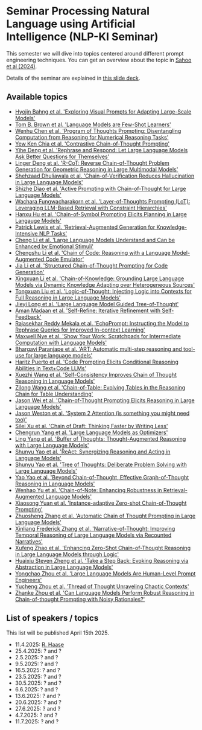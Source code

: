 # Seminar Processing Natural Language using Artificial Intelligence (NLP-KI Seminar)

This semester we will dive into topics centered around different prompt engineering techniques. 
You can get an overview about the topic in [Sahoo et al (2024)](http://arxiv.org/abs/2402.07927v2).

Details of the seminar are explained in [this slide deck](NLP-KI_Seminar_Intro.pdf).

## Available topics

* [Hyojin Bahng et al. 'Exploring Visual Prompts for Adapting Large-Scale Models' ](https://arxiv.org/abs/2203.17274v2) 
* [Tom B. Brown et al. 'Language Models are Few-Shot Learners' ](https://arxiv.org/abs/2005.14165v4) 
* [Wenhu Chen et al. 'Program of Thoughts Prompting: Disentangling Computation from Reasoning for Numerical Reasoning Tasks' ](https://arxiv.org/abs/2211.12588v4) 
* [Yew Ken Chia et al. 'Contrastive Chain-of-Thought Prompting' ](https://arxiv.org/abs/2311.09277v1) 
* [Yihe Deng et al. 'Rephrase and Respond: Let Large Language Models Ask Better Questions for Themselves' ](https://arxiv.org/abs/2311.04205v2) 
* [Linger Deng et al. 'R-CoT: Reverse Chain-of-Thought Problem Generation for Geometric Reasoning in Large Multimodal Models' ](https://arxiv.org/abs/2410.17885v2) 
* [Shehzaad Dhuliawala et al. 'Chain-of-Verification Reduces Hallucination in Large Language Models' ](https://arxiv.org/abs/2309.11495v2) 
* [Shizhe Diao et al. 'Active Prompting with Chain-of-Thought for Large Language Models' ](https://arxiv.org/abs/2302.12246v5) 
* [Wachara Fungwacharakorn et al. 'Layer-of-Thoughts Prompting (LoT): Leveraging LLM-Based Retrieval with Constraint Hierarchies' ](https://arxiv.org/abs/2410.12153v1) 
* [Hanxu Hu et al. 'Chain-of-Symbol Prompting Elicits Planning in Large Langauge Models' ](https://arxiv.org/abs/2305.10276v7) 
* [Patrick Lewis et al. 'Retrieval-Augmented Generation for Knowledge-Intensive NLP Tasks' ](https://arxiv.org/abs/2005.11401v4) 
* [Cheng Li et al. 'Large Language Models Understand and Can be Enhanced by Emotional Stimuli' ](https://arxiv.org/abs/2307.11760v7) 
* [Chengshu Li et al. 'Chain of Code: Reasoning with a Language Model-Augmented Code Emulator' ](https://arxiv.org/abs/2312.04474v4) 
* [Jia Li et al. 'Structured Chain-of-Thought Prompting for Code Generation' ](https://arxiv.org/abs/2305.06599v3) 
* [Xingxuan Li et al. 'Chain-of-Knowledge: Grounding Large Language Models via Dynamic Knowledge Adapting over Heterogeneous Sources' ](https://arxiv.org/abs/2305.13269v4)
* [Tongxuan Liu et al. 'Logic-of-Thought: Injecting Logic into Contexts for Full Reasoning in Large Language Models' ](https://arxiv.org/abs/2409.17539v2) 
* [Jieyi Long et al. 'Large Language Model Guided Tree-of-Thought' ](https://arxiv.org/abs/2305.08291v1) 
* [Aman Madaan et al. 'Self-Refine: Iterative Refinement with Self-Feedback' ](https://arxiv.org/abs/2303.17651v2)
* [Rajasekhar Reddy Mekala et al. 'EchoPrompt: Instructing the Model to Rephrase Queries for Improved In-context Learning' ](https://arxiv.org/abs/2309.10687v3)
* [Maxwell Nye et al. 'Show Your Work: Scratchpads for Intermediate Computation with Language Models' ](https://arxiv.org/abs/2112.00114v1)
* [Bhargavi Paranjape et al. 'ART: Automatic multi-step reasoning and tool-use for large language models' ](https://arxiv.org/abs/2303.09014v1) 
* [Haritz Puerto et al. 'Code Prompting Elicits Conditional Reasoning Abilities in Text+Code LLMs' ](https://arxiv.org/abs/2401.10065v3)
* [Xuezhi Wang et al. 'Self-Consistency Improves Chain of Thought Reasoning in Language Models' ](https://arxiv.org/abs/2203.11171v4)
* [Zilong Wang et al. 'Chain-of-Table: Evolving Tables in the Reasoning Chain for Table Understanding' ](https://arxiv.org/abs/2401.04398v2) 
* [Jason Wei et al. 'Chain-of-Thought Prompting Elicits Reasoning in Large Language Models' ](https://arxiv.org/abs/2201.11903v6) 
* [Jason Weston et al. 'System 2 Attention (is something you might need too)' ](https://arxiv.org/abs/2311.11829v1) 
* [Silei Xu et al. 'Chain of Draft: Thinking Faster by Writing Less' ](https://arxiv.org/abs/2502.18600v2) 
* [Chengrun Yang et al. 'Large Language Models as Optimizers' ](https://arxiv.org/abs/2309.03409v3) 
* [Ling Yang et al. 'Buffer of Thoughts: Thought-Augmented Reasoning with Large Language Models' ](https://arxiv.org/abs/2406.04271v2) 
* [Shunyu Yao et al. 'ReAct: Synergizing Reasoning and Acting in Language Models' ](https://arxiv.org/abs/2210.03629v3) 
* [Shunyu Yao et al. 'Tree of Thoughts: Deliberate Problem Solving with Large Language Models' ](https://arxiv.org/abs/2305.10601v2) 
* [Yao Yao et al. 'Beyond Chain-of-Thought, Effective Graph-of-Thought Reasoning in Language Models' ](https://arxiv.org/abs/2305.16582v2) 
* [Wenhao Yu et al. 'Chain-of-Note: Enhancing Robustness in Retrieval-Augmented Language Models' ](https://arxiv.org/abs/2311.09210v2) 
* [Xiaosong Yuan et al. 'Instance-adaptive Zero-shot Chain-of-Thought Prompting' ](https://arxiv.org/abs/2409.20441v3) 
* [Zhuosheng Zhang et al. 'Automatic Chain of Thought Prompting in Large Language Models' ](https://arxiv.org/abs/2210.03493v1) 
* [Xinliang Frederick Zhang et al. 'Narrative-of-Thought: Improving Temporal Reasoning of Large Language Models via Recounted Narratives'](https://arxiv.org/abs/2410.05558v2) 
* [Xufeng Zhao et al. 'Enhancing Zero-Shot Chain-of-Thought Reasoning in Large Language Models through Logic' ](https://arxiv.org/abs/2309.13339v4) 
* [Huaixiu Steven Zheng et al. 'Take a Step Back: Evoking Reasoning via Abstraction in Large Language Models' ](https://arxiv.org/abs/2310.06117v2) 
* [Yongchao Zhou et al. 'Large Language Models Are Human-Level Prompt Engineers' ](https://arxiv.org/abs/2211.01910v2) 
* [Yucheng Zhou et al. 'Thread of Thought Unraveling Chaotic Contexts' ](https://arxiv.org/abs/2311.08734v1) 
* [Zhanke Zhou et al. 'Can Language Models Perform Robust Reasoning in Chain-of-thought Prompting with Noisy Rationales?' ](https://arxiv.org/abs/2410.23856v1) 


## List of speakers / topics

This list will be published April 15th 2025.

* 11.4.2025: [R. Haase](BenchmarkingBIA.pdf)
* 25.4.2025: ? and ? 
* 2.5.2025: ? and ? 
* 9.5.2025: ? and ? 
* 16.5.2025: ? and ? 
* 23.5.2025: ? and ? 
* 30.5.2025: ? and ? 
* 6.6.2025: ? and ? 
* 13.6.2025: ? and ? 
* 20.6.2025: ? and ? 
* 27.6.2025: ? and ? 
* 4.7.2025: ? and ? 
* 11.7.2025: ? and ? 


